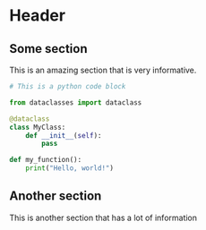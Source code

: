 # Header

## Some section

This is an amazing section that is very informative.

```python
# This is a python code block

from dataclasses import dataclass

@dataclass
class MyClass:
    def __init__(self):
        pass

def my_function():
    print("Hello, world!")

```


## Another section

This is another section that has a lot of information
